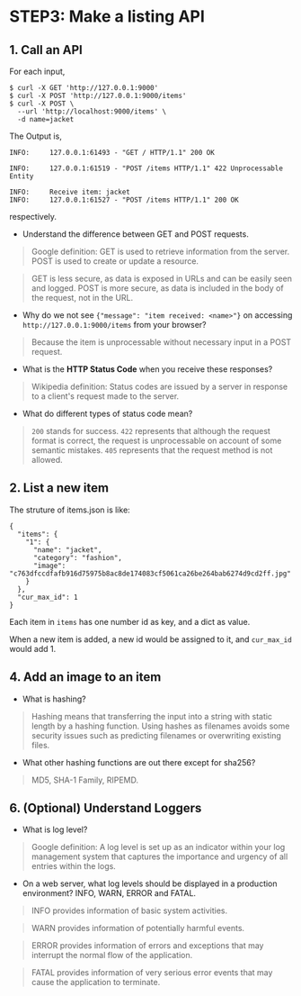 # STEP3: Make a listing API

## 1. Call an API

For each input,

```shell
$ curl -X GET 'http://127.0.0.1:9000'
$ curl -X POST 'http://127.0.0.1:9000/items'
$ curl -X POST \
  --url 'http://localhost:9000/items' \
  -d name=jacket
```

The Output is,
```shell
INFO:     127.0.0.1:61493 - "GET / HTTP/1.1" 200 OK

INFO:     127.0.0.1:61519 - "POST /items HTTP/1.1" 422 Unprocessable Entity

INFO:     Receive item: jacket
INFO:     127.0.0.1:61527 - "POST /items HTTP/1.1" 200 OK
```
respectively.


* Understand the difference between GET and POST requests.

> Google definition: GET is used to retrieve information from the server. POST is used to create or update a resource.

> GET is less secure, as data is exposed in URLs and can be easily seen and logged.
POST is more secure, as data is included in the body of the request, not in the URL.

* Why do we not see `{"message": "item received: <name>"}` on accessing `http://127.0.0.1:9000/items` from your browser?

> Because the item is unprocessable without necessary input in a POST request.

* What is the **HTTP Status Code** when you receive these responses?
    
> Wikipedia definition: Status codes are issued by a server in response to a client's request made to the server.

* What do different types of status code mean?

> `200` stands for success.
`422` represents that although the request format is correct, the request is unprocessable on account of some semantic mistakes.
`405` represents that the request method is not allowed.

## 2. List a new item

The struture of items.json is like:

```shell
{
  "items": {
    "1": {
      "name": "jacket",
      "category": "fashion",
      "image": "c763dfccdfafb916d75975b8ac8de174083cf5061ca26be264bab6274d9cd2ff.jpg"
    }
  },
  "cur_max_id": 1
}
```

Each item in `items` has one number id as key, and a dict as value.

When a new item is added, a new id would be assigned to it, and `cur_max_id` would add 1.

## 4. Add an image to an item

* What is hashing?

> Hashing means that transferring the input into a string with static length by a hashing function. Using hashes as filenames avoids some security issues such as predicting filenames or overwriting existing files.

* What other hashing functions are out there except for sha256?
  
> MD5, SHA-1 Family, RIPEMD.

## 6. (Optional) Understand Loggers

* What is log level?

> Google definition: A log level is set up as an indicator within your log management system that captures the importance and urgency of all entries within the logs.

* On a web server, what log levels should be displayed in a production environment?
  INFO, WARN, ERROR and FATAL.

> INFO provides information of basic system activities.

> WARN provides information of potentially harmful events.

> ERROR provides information of errors and exceptions that may interrupt the normal flow of the application.

> FATAL provides information of very serious error events that may cause the application to terminate.
